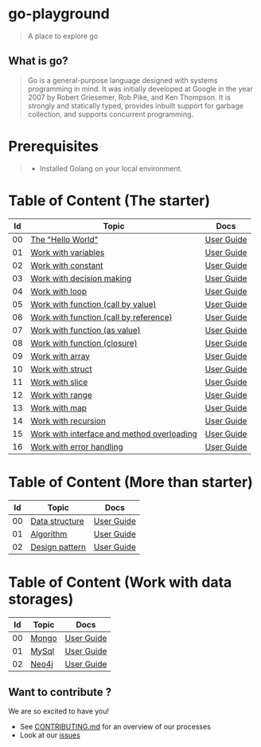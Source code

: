 # go-playground

> A place to explore go

## What is go?

>Go is a general-purpose language designed with systems programming in mind. It was initially developed at Google in the year 2007 by Robert Griesemer, Rob Pike, and Ken Thompson. It is strongly and statically typed, provides inbuilt support for garbage collection, and supports concurrent programming.

# Prerequisites 
> - Installed Golang on your local environment. 

 
# Table of Content (The starter)

|Id | Topic                                                                                  | Docs                                                         
|---|----------------------------------------------------------------------------------------|--------------------------------------------------|
| 00| [The "Hello World"](https://github.com/utilityCode-Foundation/go-playground/blob/master/HelloWorld.go)       | [User Guide]()            |
| 01| [Work with variables](https://github.com/utilityCode-Foundation/go-playground/blob/master/Variables.go)       | [User Guide]()            |
| 02| [Work with constant](https://github.com/utilityCode-Foundation/go-playground/blob/master/Constant.go)       | [User Guide]()            |
| 03| [Work with decision making](https://github.com/utilityCode-Foundation/go-playground/blob/master/DecisionMaking.go)       | [User Guide]()            |
| 04| [Work with loop](https://github.com/utilityCode-Foundation/go-playground/blob/master/Loop.go)       | [User Guide]()            |
| 05| [Work with function (call by value)](https://github.com/utilityCode-Foundation/go-playground/blob/master/Function-call-by-value.go)       | [User Guide]()            |
| 06| [Work with function (call by reference)](https://github.com/utilityCode-Foundation/go-playground/blob/master/Function-call-by-reference.go)       | [User Guide]()            |
| 07| [Work with function (as value)](https://github.com/utilityCode-Foundation/go-playground/blob/master/Function-as-value.go)       | [User Guide]()            |
| 08| [Work with function (closure)](https://github.com/utilityCode-Foundation/go-playground/blob/master/Function-as-closure.go)       | [User Guide]()            |
| 09| [Work with array](https://github.com/utilityCode-Foundation/go-playground/blob/master/Array.go)       | [User Guide]()            |
| 10| [Work with struct](https://github.com/utilityCode-Foundation/go-playground/blob/master/Struct.go)       | [User Guide]()            |
| 11| [Work with slice](https://github.com/utilityCode-Foundation/go-playground/blob/master/Slice.go)       | [User Guide]()            |
| 12| [Work with range](https://github.com/utilityCode-Foundation/go-playground/blob/master/Range.go)       | [User Guide]()            |
| 13| [Work with map](https://github.com/utilityCode-Foundation/go-playground/blob/master/Map.go)       | [User Guide]()            |
| 14| [Work with recursion](https://github.com/utilityCode-Foundation/go-playground/blob/master/Recursion.go)       | [User Guide]()            |
| 15| [Work with interface and method overloading](https://github.com/utilityCode-Foundation/go-playground/blob/master/Method-overriding-with-interface.go)       | [User Guide]()            |
| 16| [Work with error handling](https://github.com/utilityCode-Foundation/go-playground/blob/master/ErrorHandling.go)       | [User Guide]()            |

# Table of Content (More than starter)

|Id | Topic                                                                                  | Docs                                                         
|---|----------------------------------------------------------------------------------------|--------------------------------------------------|
| 00| [Data structure](https://github.com/utilityCode-Foundation/go-playground/tree/master/data-structure)       | [User Guide]()     |
| 01| [Algorithm](https://github.com/utilityCode-Foundation/go-playground/tree/master/algorithm)       | [User Guide]()     |
| 02| [Design pattern](https://github.com/utilityCode-Foundation/go-playground/tree/master/design-pattern)       | [User Guide]()     |

# Table of Content (Work with data storages)

|Id | Topic                                                                                  | Docs                                                         
|---|----------------------------------------------------------------------------------------|--------------------------------------------------|
| 00| [Mongo]()       | [User Guide]()     |
| 01| [MySql]()       | [User Guide]()     |
| 02| [Neo4j]()       | [User Guide]()     |

## Want to contribute ?

We are so excited to have you!

- See [CONTRIBUTING.md](CONTRIBUTING.md) for an overview of our processes
- Look at our
  [issues](https://github.com/utilityCode-Foundation/go-playground/issues)
